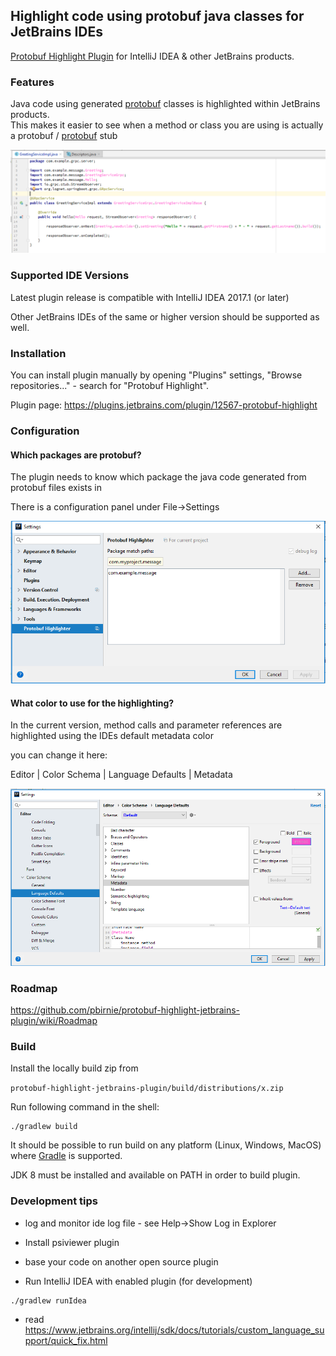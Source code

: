 ## Highlight code using protobuf java classes for JetBrains IDEs

[Protobuf Highlight Plugin](https://plugins.jetbrains.com/plugin/12567-protobuf-highlight) for IntelliJ IDEA & other JetBrains products.

### Features
        
Java code using generated <a href="https://developers.google.com/protocol-buffers/">protobuf</a> classes is highlighted within JetBrains products.<br>
        This makes it easier to see when a method or class you are using is actually a protobuf / <a href="https://grpc.io/">protobuf</a> stub

![image](https://github.com/pbirnie/protobuf-highlight-jetbrains-plugin/raw/master/image/result.png)


### Supported IDE Versions

Latest plugin release is compatible with IntelliJ IDEA 2017.1 (or later)  

Other JetBrains IDEs of the same or higher version should be supported as well. 

### Installation

You can install plugin manually by opening "Plugins" settings, 
"Browse repositories..." - search for "Protobuf Highlight".

Plugin page: https://plugins.jetbrains.com/plugin/12567-protobuf-highlight

### Configuration

#### Which packages are protobuf?

The plugin needs to know which package the java code generated from protobuf files exists in 

There is a configuration panel under File->Settings

   ![image](https://github.com/pbirnie/protobuf-highlight-jetbrains-plugin/raw/master/image/settings.png?raw=true)
   
#### What color to use for the highlighting? 

   In the current version, method calls and parameter references are highlighted using the IDEs default metadata color
   
   you can change it here:
   
   Editor | Color Schema | Language Defaults | Metadata

![image](https://github.com/pbirnie/protobuf-highlight-jetbrains-plugin/raw/master/image/metadatacolor.png)

### Roadmap

https://github.com/pbirnie/protobuf-highlight-jetbrains-plugin/wiki/Roadmap

### Build

Install the locally build zip from 

```protobuf-highlight-jetbrains-plugin/build/distributions/x.zip```


Run following command in the shell:

```
./gradlew build
```

It should be possible to run build on any platform (Linux, Windows, MacOS) where
[Gradle](https://gradle.org/) is supported.

JDK 8 must be installed and available on PATH in order to build plugin.

### Development tips

* log and monitor ide log file - see Help->Show Log in Explorer 

* Install psiviewer plugin

* base your code on another open source plugin

* Run IntelliJ IDEA with enabled plugin (for development)

```
./gradlew runIdea
```

* read https://www.jetbrains.org/intellij/sdk/docs/tutorials/custom_language_support/quick_fix.html





